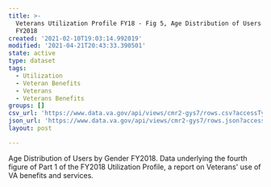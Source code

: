 ```yaml
---
title: >-
  Veterans Utilization Profile FY18 - Fig 5, Age Distribution of Users by Gender
  FY2018
created: '2021-02-10T19:03:14.992019'
modified: '2021-04-21T20:43:33.390501'
state: active
type: dataset
tags:
  - Utilization
  - Veteran Benefits
  - Veterans
  - Veterans Benefits
groups: []
csv_url: 'https://www.data.va.gov/api/views/cmr2-gys7/rows.csv?accessType=DOWNLOAD'
json_url: 'https://www.data.va.gov/api/views/cmr2-gys7/rows.json?accessType=DOWNLOAD'
layout: post

---
```

Age Distribution of Users by Gender FY2018. Data underlying the fourth figure of Part 1 of the FY2018 Utilization Profile, a report on Veterans' use of VA benefits and services.
